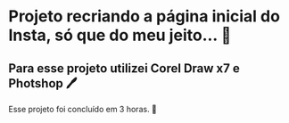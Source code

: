 # Projeto recriando a página inicial do Insta, só que do meu jeito... 🌝
## Para esse projeto utilizei Corel Draw x7 e Photshop 🖊️
Esse projeto foi concluído em 3 horas. 🥇
